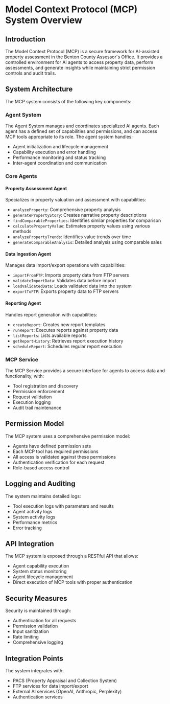 # Model Context Protocol (MCP) System Overview

## Introduction

The Model Context Protocol (MCP) is a secure framework for AI-assisted property assessment in the Benton County Assessor's Office. It provides a controlled environment for AI agents to access property data, perform assessments, and generate insights while maintaining strict permission controls and audit trails.

## System Architecture

The MCP system consists of the following key components:

### Agent System

The Agent System manages and coordinates specialized AI agents. Each agent has a defined set of capabilities and permissions, and can access MCP tools appropriate to its role. The agent system handles:

- Agent initialization and lifecycle management
- Capability execution and error handling
- Performance monitoring and status tracking
- Inter-agent coordination and communication

### Core Agents

#### Property Assessment Agent

Specializes in property valuation and assessment with capabilities:

- `analyzeProperty`: Comprehensive property analysis
- `generatePropertyStory`: Creates narrative property descriptions
- `findComparableProperties`: Identifies similar properties for comparison
- `calculatePropertyValue`: Estimates property values using various methods
- `analyzePropertyTrends`: Identifies value trends over time
- `generateComparableAnalysis`: Detailed analysis using comparable sales

#### Data Ingestion Agent

Manages data import/export operations with capabilities:

- `importFromFTP`: Imports property data from FTP servers
- `validateImportData`: Validates data before import
- `loadValidatedData`: Loads validated data into the system
- `exportToFTP`: Exports property data to FTP servers

#### Reporting Agent

Handles report generation with capabilities:

- `createReport`: Creates new report templates
- `runReport`: Executes reports against property data
- `listReports`: Lists available reports
- `getReportHistory`: Retrieves report execution history
- `scheduleReport`: Schedules regular report execution

### MCP Service

The MCP Service provides a secure interface for agents to access data and functionality, with:

- Tool registration and discovery
- Permission enforcement
- Request validation
- Execution logging
- Audit trail maintenance

## Permission Model

The MCP system uses a comprehensive permission model:

- Agents have defined permission sets
- Each MCP tool has required permissions
- All access is validated against these permissions
- Authentication verification for each request
- Role-based access control

## Logging and Auditing

The system maintains detailed logs:

- Tool execution logs with parameters and results
- Agent activity logs
- System activity logs
- Performance metrics
- Error tracking

## API Integration

The MCP system is exposed through a RESTful API that allows:

- Agent capability execution
- System status monitoring
- Agent lifecycle management
- Direct execution of MCP tools with proper authentication

## Security Measures

Security is maintained through:

- Authentication for all requests
- Permission validation
- Input sanitization
- Rate limiting
- Comprehensive logging

## Integration Points

The system integrates with:

- PACS (Property Appraisal and Collection System)
- FTP services for data import/export
- External AI services (OpenAI, Anthropic, Perplexity)
- Authentication services
